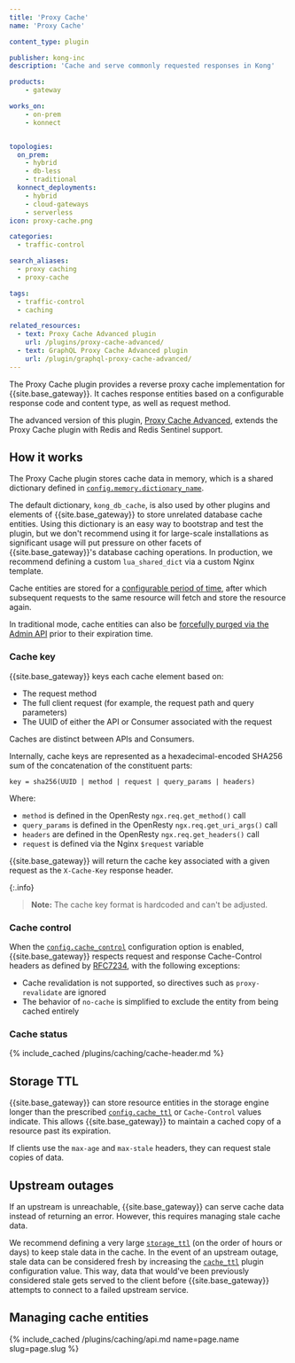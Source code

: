 ```yaml
---
title: 'Proxy Cache'
name: 'Proxy Cache'

content_type: plugin

publisher: kong-inc
description: 'Cache and serve commonly requested responses in Kong'

products:
    - gateway

works_on:
    - on-prem
    - konnect


topologies:
  on_prem:
    - hybrid
    - db-less
    - traditional
  konnect_deployments:
    - hybrid
    - cloud-gateways
    - serverless
icon: proxy-cache.png

categories:
  - traffic-control

search_aliases:
  - proxy caching
  - proxy-cache

tags:
  - traffic-control
  - caching

related_resources:
  - text: Proxy Cache Advanced plugin
    url: /plugins/proxy-cache-advanced/
  - text: GraphQL Proxy Cache Advanced plugin
    url: /plugin/graphql-proxy-cache-advanced/
---
```


The Proxy Cache plugin provides a reverse proxy cache implementation for {{site.base_gateway}}. 
It caches response entities based on a configurable response code and content type, as well as request method.

The advanced version of this plugin, [Proxy Cache Advanced](/plugins/proxy-cache-advanced/), 
extends the Proxy Cache plugin with Redis and Redis Sentinel support.

## How it works

The Proxy Cache plugin stores cache data in memory, which is a shared dictionary defined in [`config.memory.dictionary_name`](./reference/#schema--config-memory-dictionary-name).

The default dictionary, `kong_db_cache`, is also used by other plugins and elements of {{site.base_gateway}} to store unrelated database cache entities.
Using this dictionary is an easy way to bootstrap and test the plugin, but we don't recommend using it for large-scale installations as significant usage will put pressure on other facets of {{site.base_gateway}}'s database caching operations. 
In production, we recommend defining a custom `lua_shared_dict` via a custom Nginx template.

Cache entities are stored for a [configurable period of time](./reference/#schema--config-cache-ttl), after which subsequent requests to the same resource will fetch and store the resource again. 

In traditional mode, cache entities can also be [forcefully purged via the Admin API](#managing-cache-entities) prior to their expiration time.

### Cache key

{{site.base_gateway}} keys each cache element based on:
* The request method
* The full client request (for example, the request path and query parameters)
* The UUID of either the API or Consumer associated with the request

Caches are distinct between APIs and Consumers. 

Internally, cache keys are represented as a hexadecimal-encoded SHA256 sum of the concatenation of the constituent parts:

```
key = sha256(UUID | method | request | query_params | headers)
```

Where:
* `method` is defined in the OpenResty `ngx.req.get_method()` call
* `query_params` is defined in the OpenResty `ngx.req.get_uri_args()` call
* `headers` are defined in the OpenResty `ngx.req.get_headers()` call 
* `request` is defined via the Nginx `$request` variable
 
{{site.base_gateway}} will return the cache key associated with a given request as the `X-Cache-Key` response header. 

{:.info}
> **Note:** The cache key format is hardcoded and can't be adjusted. 

### Cache control

When the [`config.cache_control`](./reference/#schema--config-cache-control) configuration option is enabled, 
{{site.base_gateway}} respects request and response Cache-Control headers as 
defined by [RFC7234](https://tools.ietf.org/html/rfc7234#section-5.2), with the following exceptions:

* Cache revalidation is not supported, so directives such as `proxy-revalidate` are ignored
* The behavior of `no-cache` is simplified to exclude the entity from being cached entirely

### Cache status

{% include_cached /plugins/caching/cache-header.md %}

## Storage TTL

{{site.base_gateway}} can store resource entities in the storage engine longer than the prescribed [`config.cache_ttl`](./reference/#schema--config-cache-ttl) or `Cache-Control` values indicate. 
This allows {{site.base_gateway}} to maintain a cached copy of a resource past its expiration. 

If clients use the `max-age` and `max-stale` headers, they can request stale copies of data.

## Upstream outages

If an upstream is unreachable, {{site.base_gateway}} can serve cache data instead of returning an error. 
However, this requires managing stale cache data.

We recommend defining a very large [`storage_ttl`](./reference/#schema--config-storage-ttl) (on the order of hours or days) to keep stale data in the cache. 
In the event of an upstream outage, stale data can be considered fresh by increasing the [`cache_ttl`](./reference/#schema--config-cache-ttl) plugin configuration value.
This way, data that would've been previously considered stale gets served to the client before {{site.base_gateway}} attempts to connect to a failed upstream service.

## Managing cache entities

{% include_cached /plugins/caching/api.md name=page.name slug=page.slug %}